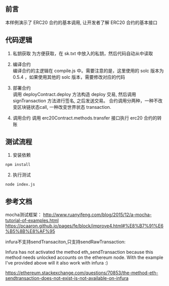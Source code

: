 ## 前言
本样例演示了 ERC20 合约的基本调用, 让开发者了解 ERC20 合约的基本接口

## 代码逻辑
1) 私钥获取
为方便获取，在 sk.txt 中放入的私钥，然后代码自动从中读取

2) 编译合约  
编译合约的主逻辑在 compile.js 中。需要注意的是，这里使用的 solc 版本为 0.5.4 ，如果使用其他的 solc 版本，需要修改对应的代码

3) 部署合约  
调用 deployContract.deploy 方法构造 deploy 交易, 然后调用 signTransaction 方法进行签名, 之后发送交易。 
合约调用分两种，一种不改变区块链状态call, 一种改变世界状态 transaction. 

4) 调用合约
调用 erc20Contract.methods.transfer 接口执行 erc20 合约的转账

## 测试流程
1) 安装依赖
```
npm install
```

2) 执行测试
```
node index.js
```

## 参考文档
 mocha测试框架：
  http://www.ruanyifeng.com/blog/2015/12/a-mocha-tutorial-of-examples.html
  https://pcaaron.github.io/pages/fe/block/improve4.html#%E8%B7%91%E6%B5%8B%E8%AF%95

infura不支持sendTransaciton,只支持sendRawTransaction:
  
Infura has not activated the method eth_sendTransaction because this method needs unlocked accounts on the ethereum node. With the example I've provided above will it also work with infura :)
  
https://ethereum.stackexchange.com/questions/70853/the-method-eth-sendtransaction-does-not-exist-is-not-available-on-infura 